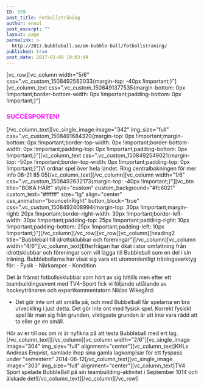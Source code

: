 ```yaml
---
ID: 159
post_title: Fotbollsträning
author: ennol
post_excerpt: ""
layout: page
permalink: >
  http://2017.bubbleball.se/om-bubble-ball/fotbollstraning/
published: true
post_date: 2017-03-08 19:03:49
---
```

[vc_row][vc_column width="5/6" css=".vc_custom_1508492582033{margin-top: -40px !important;}"][vc_column_text css=".vc_custom_1508491377535{margin-bottom: 0px !important;border-bottom-width: 0px !important;padding-bottom: 0px !important;}"]
<h3><span style="color: #ff00ff"><strong>SUCCÉSPORTEN!</strong></span></h3>
[/vc_column_text][vc_single_image image="342" img_size="full" css=".vc_custom_1508491684320{margin-top: 0px !important;margin-bottom: 0px !important;border-top-width: 0px !important;border-bottom-width: 0px !important;padding-top: 0px !important;padding-bottom: 0px !important;}"][vc_column_text css=".vc_custom_1508492549021{margin-top: -50px !important;border-top-width: 0px !important;padding-top: 0px !important;}"]Vi ordnar spel över hela landet. Ring centralbokningen för mer info 08-21 85 05[/vc_column_text][/vc_column][vc_column width="1/6" css=".vc_custom_1508492632173{margin-top: -40px !important;}"][vc_btn title="BOKA HÄR!" style="custom" custom_background="#fc6021" custom_text="#ffffff" size="lg" align="center" css_animation="bounceInRight" button_block="true" css=".vc_custom_1508492408994{margin-top: 30px !important;margin-right: 20px !important;border-right-width: 30px !important;border-left-width: 30px !important;padding-top: 25px !important;padding-right: 10px !important;padding-bottom: 25px !important;padding-left: 10px !important;}"][/vc_column][/vc_row][vc_row][vc_column][heading2 title="Bubbleball till idrottsklubbar och föreningar"][/vc_column][vc_column width="4/6"][vc_column_text]Efterfrågan har ökat i stor omfattning från idrottsklubbar och föreningar som vill lägga till Bubbleball som en del i sin träning. Bubblebollarna har visat sig vara ett utomordentligt träningsverktyg för:
- Fysik
- Närkamper
- Kondition

Det är främst fotbollskklubbar som hört av sig hittills men efter ett teambuildingsevent med TV4-Sport fick vi följande utlåtande av hockeytränaren och expertkommentatorn Niklas Wikegård:

- Det gör inte ont att smälla på, och med Bubbelball får spelarna en bra utveckling i just detta. Det gör inte ont med fysisk spel. Korrekt fysiskt spel lär man sig från grunden, viktigaste grunden är att inte vara rädd att ta eller ge en smäll.

Hör av er till oss om ni är nyfikna på att testa Bubbleball med ert lag.[/vc_column_text][/vc_column][vc_column width="2/6"][vc_single_image image="304" img_size="full" alignment="center"][vc_column_text]KHLs Andreas Enqvist, samlade ihop sina gamla lagkompisar för ett fyspass under "semestern" 2014-06-12[/vc_column_text][vc_single_image image="303" img_size="full" alignment="center"][vc_column_text]TV4 Sport spelade BubbleBall på sin teambuilding-aktivitet i September 1014 och älskade det![/vc_column_text][/vc_column][/vc_row]